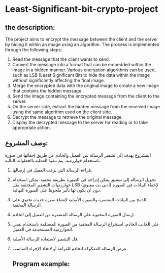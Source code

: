 # Least-Significant-bit-crypto-project
## the description:
The project aims to encrypt the message between the client and the server by hiding it within an image using an algorithm. The process is implemented through the following steps:
1. Read the message that the client wants to send.
2. Convert the message into a format that can be embedded within the image in a hidden manner. Various encryption algorithms can be used, such as LSB (Least Significant Bit) to hide the data within the image without significantly affecting the final image.
3. Merge the encrypted data with the original image to create a new image that contains the hidden message.
4. Send the image containing the encrypted message from the client to the server.
5. On the server side, extract the hidden message from the received image using the same algorithm used on the client side.
6. Decrypt the message to retrieve the original message.
7. Display the decrypted message to the server for reading or to take appropriate action.

## وصف المشروع: 
المشروع يهدف إلى تشفير الرسالة بين العميل والخادم عن طريق إخفائها في صورة باستخدام خوارزمية. يتم تنفيذ العملية بالخطوات التالية:
1. قراءة الرسالة التي يرغب العميل في إرسالها.
2. تحويل الرسالة إلى تنسيق يمكن إدراجه في الصورة بطريقة مخفية. يمكن استخدام خوارزميات التشفير المختلفة مثل LSB (أدنى بت معنوي) لإخفاء البيانات في الصورة دون أن يكون لها تأثير ملحوظ على الصورة النهائية.
3. الدمج بين البيانات المشفرة والصورة الأصلية لإنشاء صورة جديدة تحتوي على الرسالة المخفية.
4. إرسال الصورة المحتوية على الرسالة المشفرة من العميل إلى الخادم.
5. على الجانب الخادم، استخراج الرسالة المخفية من الصورة المستلمة باستخدام نفس الخوارزمية المستخدمة في العميل.
6. فك التشفير لاستعادة الرسالة الأصلية.
7. عرض الرسالة المفكوكة للخادم للقراءة أو لاتخاذ الإجراء المناسب.

   ## Program example:
